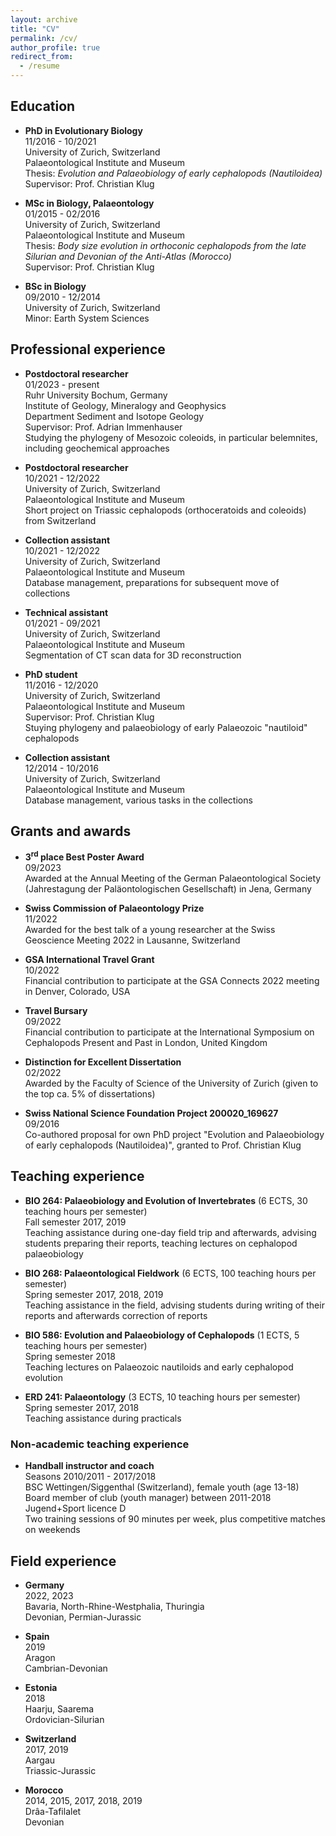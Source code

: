 ```yaml
---
layout: archive
title: "CV"
permalink: /cv/
author_profile: true
redirect_from:
  - /resume
---
```


## Education

* **PhD in Evolutionary Biology**  
    11/2016 - 10/2021  
    University of Zurich, Switzerland  
    Palaeontological Institute and Museum  
    Thesis: *Evolution and Palaeobiology of early cephalopods (Nautiloidea)*  
    Supervisor: Prof. Christian Klug

* **MSc in Biology, Palaeontology**  
    01/2015 - 02/2016  
    University of Zurich, Switzerland  
    Palaeontological Institute and Museum  
    Thesis: *Body size evolution in orthoconic cephalopods from the late Silurian and Devonian of the Anti-Atlas (Morocco)*  
    Supervisor: Prof. Christian Klug

* **BSc in Biology**  
    09/2010 - 12/2014  
    University of Zurich, Switzerland  
    Minor: Earth System Sciences


## Professional experience

* **Postdoctoral researcher**  
    01/2023 - present  
    Ruhr University Bochum, Germany  
    Institute of Geology, Mineralogy and Geophysics  
    Department Sediment and Isotope Geology  
    Supervisor: Prof. Adrian Immenhauser  
    Studying the phylogeny of Mesozoic coleoids, in particular belemnites, including geochemical approaches

* **Postdoctoral researcher**  
    10/2021 - 12/2022  
    University of Zurich, Switzerland  
    Palaeontological Institute and Museum  
    Short project on Triassic cephalopods (orthoceratoids and coleoids) from Switzerland

* **Collection assistant**  
    10/2021 - 12/2022  
    University of Zurich, Switzerland  
    Palaeontological Institute and Museum  
    Database management, preparations for subsequent move of collections

* **Technical assistant**  
    01/2021 - 09/2021  
    University of Zurich, Switzerland  
    Palaeontological Institute and Museum  
    Segmentation of CT scan data for 3D reconstruction

* **PhD student**  
    11/2016 - 12/2020  
    University of Zurich, Switzerland  
    Palaeontological Institute and Museum  
    Supervisor: Prof. Christian Klug  
    Stuying phylogeny and palaeobiology of early Palaeozoic "nautiloid" cephalopods

* **Collection assistant**  
    12/2014 - 10/2016  
    University of Zurich, Switzerland  
    Palaeontological Institute and Museum  
    Database management, various tasks in the collections

## Grants and awards

* **3<sup>rd</sup> place Best Poster Award**  
    09/2023  
    Awarded at the Annual Meeting of the German Palaeontological Society (Jahrestagung der Paläontologischen Gesellschaft) in Jena, Germany

* **Swiss Commission of Palaeontology Prize**  
    11/2022  
    Awarded for the best talk of a young researcher at the Swiss Geoscience Meeting 2022 in Lausanne, Switzerland

* **GSA International Travel Grant**  
    10/2022  
    Financial contribution to participate at the GSA Connects 2022 meeting in Denver, Colorado, USA

* **Travel Bursary**  
    09/2022  
    Financial contribution to participate at the International Symposium on Cephalopods Present and Past in London, United Kingdom

* **Distinction for Excellent Dissertation**  
    02/2022  
    Awarded by the Faculty of Science of the University of Zurich (given to the top ca. 5% of dissertations)

* **Swiss National Science Foundation Project 200020_169627**  
    09/2016  
    Co-authored proposal for own PhD project "Evolution and Palaeobiology of early cephalopods (Nautiloidea)", granted to Prof. Christian Klug

## Teaching experience

* **BIO 264: Palaeobiology and Evolution of Invertebrates** (6 ECTS, 30 teaching hours per semester)  
    Fall semester 2017, 2019  
    Teaching assistance during one-day field trip and afterwards, advising students preparing their reports, teaching lectures on cephalopod palaeobiology

* **BIO 268: Palaeontological Fieldwork** (6 ECTS, 100 teaching hours per semester)  
    Spring semester 2017, 2018, 2019  
    Teaching assistance in the field, advising students during writing of their reports and afterwards correction of reports

* **BIO 586: Evolution and Palaeobiology of Cephalopods** (1 ECTS, 5 teaching hours per semester)  
    Spring semester 2018  
    Teaching lectures on Palaeozoic nautiloids and early cephalopod evolution

* **ERD 241: Palaeontology** (3 ECTS, 10 teaching hours per semester)  
    Spring semester 2017, 2018  
    Teaching assistance during practicals

### Non-academic teaching experience

* **Handball instructor and coach**  
    Seasons 2010/2011 - 2017/2018  
    BSC Wettingen/Siggenthal (Switzerland), female youth (age 13-18)  
    Board member of club (youth manager) between 2011-2018  
    Jugend+Sport licence D  
    Two training sessions of 90 minutes per week, plus competitive matches on weekends


## Field experience

* **Germany**  
    2022, 2023  
    Bavaria, North-Rhine-Westphalia, Thuringia  
    Devonian, Permian-Jurassic

* **Spain**  
    2019  
    Aragon  
    Cambrian-Devonian

* **Estonia**  
    2018  
    Haarju, Saarema  
    Ordovician-Silurian

* **Switzerland**  
    2017, 2019  
    Aargau  
    Triassic-Jurassic

* **Morocco**  
    2014, 2015, 2017, 2018, 2019  
    Drâa-Tafilalet  
    Devonian
